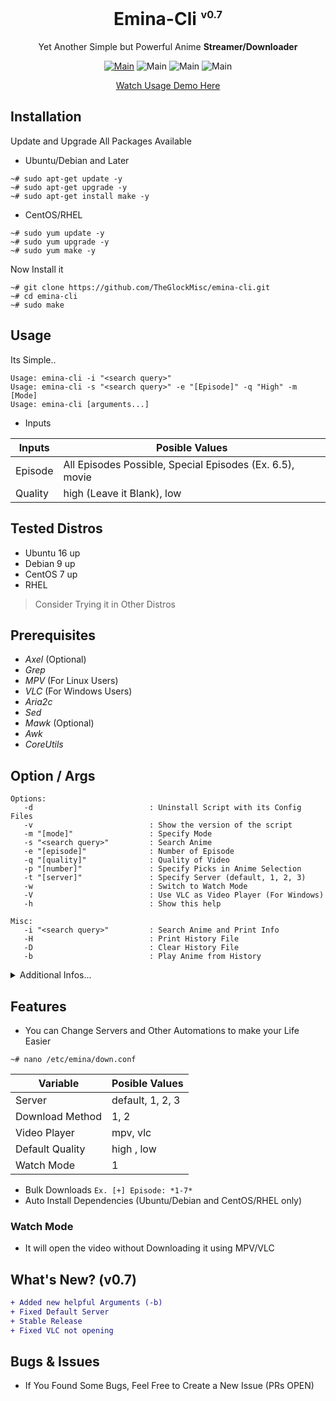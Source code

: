 <div align="center">
<h1>Emina-Cli <sup><sub><sup>v0.7</sup></sub></sup></h1>

Yet Another Simple but Powerful Anime **Streamer/Downloader**


[![Main](https://img.shields.io/badge/Maintainer-TheGlockMisc-brightgreen?style=flat)](https://github.com/TheGlockMisc)
![Main](https://img.shields.io/badge/OS-Linux-blue?style=flat)
![Main](https://img.shields.io/badge/OS-Windows-blue?style=flat)
![Main](https://img.shields.io/badge/Status-Not%20Working-red?style=flat)

[Watch Usage Demo Here](https://youtu.be/YkSA9CnnbzU)
</div>

## Installation
Update and Upgrade All Packages Available
+ Ubuntu/Debian and Later
```
~# sudo apt-get update -y
~# sudo apt-get upgrade -y
~# sudo apt-get install make -y
```
+ CentOS/RHEL
```
~# sudo yum update -y
~# sudo yum upgrade -y
~# sudo yum make -y
```
Now Install it
```
~# git clone https://github.com/TheGlockMisc/emina-cli.git
~# cd emina-cli
~# sudo make
```
## Usage
Its Simple..
```
Usage: emina-cli -i "<search query>"
Usage: emina-cli -s "<search query>" -e "[Episode]" -q "High" -m [Mode]
Usage: emina-cli [arguments...]
```
+ Inputs

| Inputs | Posible Values |
| ------------- | ---------- |
| Episode | All Episodes Possible, Special Episodes (Ex. 6.5), movie |
| Quality | high (Leave it Blank), low |

## Tested Distros
+ Ubuntu 16 up
+ Debian 9 up
+ CentOS 7 up
+ RHEL
> Consider Trying it in Other Distros
## Prerequisites 
+ *Axel* (Optional)
+ *Grep*
+ *MPV* (For Linux Users)
+ *VLC* (For Windows Users)
+ *Aria2c*
+ *Sed*
+ *Mawk* (Optional)
+ *Awk*
+ *CoreUtils*
## Option / Args
```
Options:
   -d                          : Uninstall Script with its Config Files
   -v                          : Show the version of the script
   -m "[mode]"                 : Specify Mode
   -s "<search query>"         : Search Anime
   -e "[episode]"              : Number of Episode
   -q "[quality]"              : Quality of Video
   -p "[number]"               : Specify Picks in Anime Selection
   -t "[server]"               : Specify Server (default, 1, 2, 3)
   -w                          : Switch to Watch Mode
   -V                          : Use VLC as Video Player (For Windows)
   -h                          : Show this help

Misc:
   -i "<search query>"         : Search Anime and Print Info
   -H                          : Print History File
   -D                          : Clear History File
   -b                          : Play Anime from History
```
<details>
<summary>Additional Infos...</summary>

+ You can change Servers or Download Method by changing the value of the "server or utility" variable in /etc/emina/down.conf

+ Option "-d" is to Uninstall this Script with /etc/emina/down.conf & /etc/emina/eminavars But it wont delete all the prerequisites/dependencies that installed by this script (it can be used for other scripts)..

+ Option "-t" will specify which server will used to download the File, if this argument presented it will ignore the Config File where the automation stored to set the server..

+ Option "-m [dub]" will change Mode, (Default: None).
    + dub                        : Switch to Dub Mode (Dubbed Anime Only)

+ Option "-q" flag is ignored when downloading Range of Episodes (Default: High)
</details>

## Features
+ You can Change Servers and Other Automations to make your Life Easier
```
~# nano /etc/emina/down.conf
```

| Variable | Posible Values |
| ------------- | ---------- |
| Server | default, 1, 2, 3 |
| Download Method | 1, 2 |
| Video Player | mpv, vlc |
| Default Quality | high , low |
| Watch Mode | 1 |

+ Bulk Downloads
`Ex. [+] Episode: *1-7*`
+ Auto Install Dependencies (Ubuntu/Debian and CentOS/RHEL only)

### Watch Mode
+ It will open the video without Downloading it using MPV/VLC

## What's New? (v0.7)
```diff
+ Added new helpful Arguments (-b)
+ Fixed Default Server
+ Stable Release
+ Fixed VLC not opening
```

## Bugs & Issues
+ If You Found Some Bugs, Feel Free to Create a New Issue (PRs OPEN)
